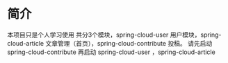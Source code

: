 ﻿# 简介
本项目只是个人学习使用
共分3个模块，spring-cloud-user 用户模块，spring-cloud-article 文章管理（首页），spring-cloud-contribute 投稿。
请先启动spring-cloud-contribute 再启动 spring-cloud-user ，spring-cloud-article
